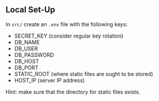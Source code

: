 ## Local Set-Up

In `src/` create an `.env` file with the following keys:

- SECRET_KEY (consider regular key rotation)
- DB_NAME
- DB_USER
- DB_PASSWORD
- DB_HOST
- DB_PORT
- STATIC_ROOT (where static files are ought to be stored)
- HOST_IP (server IP address)

Hint: make sure that the directory for static files exists.
